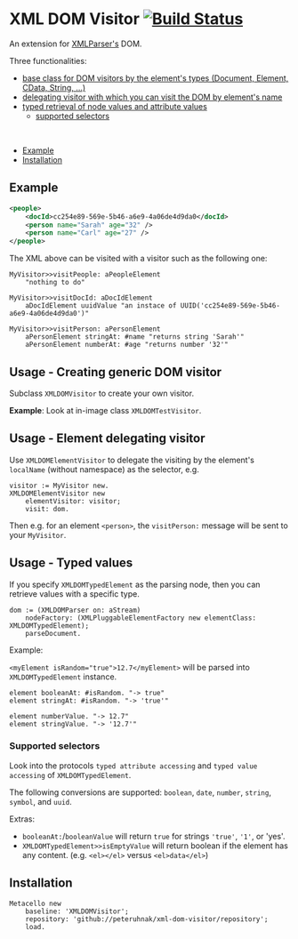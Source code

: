 # XML DOM Visitor [![Build Status](https://travis-ci.org/peteruhnak/xml-dom-visitor.svg?branch=master)](https://travis-ci.org/peteruhnak/xml-dom-visitor)

An extension for [XMLParser's](http://smalltalkhub.com/#!/~PharoExtras/XMLParser) DOM.

Three functionalities:

* [base class for DOM visitors by the element's types (Document, Element, CData, String, ...)](#usage---creating-generic-dom-visitor)
* [delegating visitor with which you can visit the DOM by element's name](#usage---element-delegating-visitor)
* [typed retrieval of node values and attribute values](#usage---typed-values)
	* [supported selectors](#supported-selectors)

<br>

* [Example](#example)
* [Installation](#installation)

## Example

```xml
<people>
	<docId>cc254e89-569e-5b46-a6e9-4a06de4d9da0</docId>
	<person name="Sarah" age="32" />
	<person name="Carl" age="27" />
</people>
```

The XML above can be visited with a visitor such as the following one:

```
MyVisitor>>visitPeople: aPeopleElement
	"nothing to do"

MyVisitor>>visitDocId: aDocIdElement
	aDocIdElement uuidValue "an instace of UUID('cc254e89-569e-5b46-a6e9-4a06de4d9da0')"

MyVisitor>>visitPerson: aPersonElement
	aPersonElement stringAt: #name "returns string 'Sarah'"
	aPersonElement numberAt: #age "returns number '32'"
```

## Usage - Creating generic DOM visitor

Subclass `XMLDOMVisitor` to create your own visitor.

**Example**: Look at in-image class `XMLDOMTestVisitor`.

## Usage - Element delegating visitor

Use `XMLDOMElementVisitor` to delegate the visiting by the element's `localName` (without namespace) as the selector, e.g.

```
visitor := MyVisitor new.
XMLDOMElementVisitor new
	elementVisitor: visitor;
	visit: dom.
```

Then e.g. for an element `<person>`, the `visitPerson:` message will be sent to your `MyVisitor`.

## Usage - Typed values

If you specify `XMLDOMTypedElement` as the parsing node, then you can retrieve values with a specific type.

```
dom := (XMLDOMParser on: aStream)
	nodeFactory: (XMLPluggableElementFactory new elementClass: XMLDOMTypedElement);
	parseDocument.
```

Example:

`<myElement isRandom="true">12.7</myElement>` will be parsed into `XMLDOMTypedElement` instance.

```
element booleanAt: #isRandom. "-> true"
element stringAt: #isRandom. "-> 'true'"

element numberValue. "-> 12.7"
element stringValue. "-> '12.7'"
```

### Supported selectors

Look into the protocols `typed attribute accessing` and `typed value accessing` of `XMLDOMTypedElement`.

The following conversions are supported: `boolean`, `date`, `number`, `string`, `symbol`, and `uuid`.

Extras:

* `booleanAt:`/`booleanValue` will return `true` for strings `'true'`, `'1'`, or 'yes'.
* `XMLDOMTypedElement>>isEmptyValue` will return boolean if the element has any content. (e.g. `<el></el>` versus `<el>data</el>`)

## Installation

```
Metacello new
	baseline: 'XMLDOMVisitor';
	repository: 'github://peteruhnak/xml-dom-visitor/repository';
	load.
```
